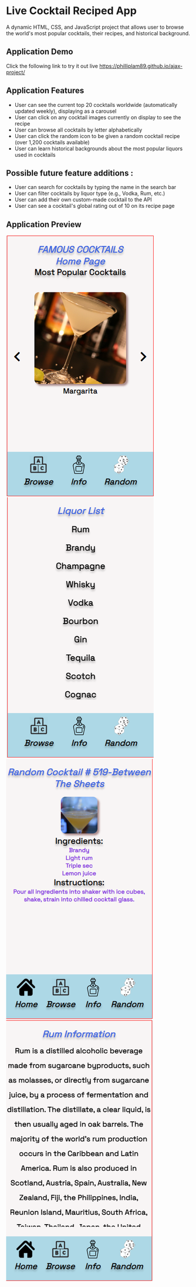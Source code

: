 # Live Cocktail Reciped App
A dynamic HTML, CSS, and JavaScript project that allows user to browse the world's most popular cocktails, their recipes, and historical background.

## Application Demo
Click the following link to try it out live https://philliplam89.github.io/ajax-project/

## Application Features

* User can see the current top 20 cocktails worldwide (automatically updated weekly), displaying as a carousel
* User can click on any cocktail images currently on display to see the recipe
* User can browse all cocktails by letter alphabetically
* User can click the random icon to be given a random cocktail recipe (over 1,200 cocktails available)
* User can learn historical backgrounds about the most popular liquors used in cocktails 

##  Possible future feature additions :

* User can search for cocktails by typing the name in the search bar
* User can filter cocktails by liquor type (e.g., Vodka, Rum, etc.)
* User can add their own custom-made cocktail to the API
* User can see a cocktail's global rating out of 10 on its recipe page

## Application Preview
![Image of Home Page](https://github.com/PhillipLam89/ajax-project/blob/issue-6-error-handling/images/demo1.png) ![Image of Liquor List](https://github.com/PhillipLam89/ajax-project/blob/issue-6-error-handling/images/demo2.png) ![Image of Random](https://github.com/PhillipLam89/ajax-project/blob/issue-6-error-handling/images/demo3.png) 
![Image of Background](https://github.com/PhillipLam89/ajax-project/blob/issue-6-error-handling/images/demo4.png)


